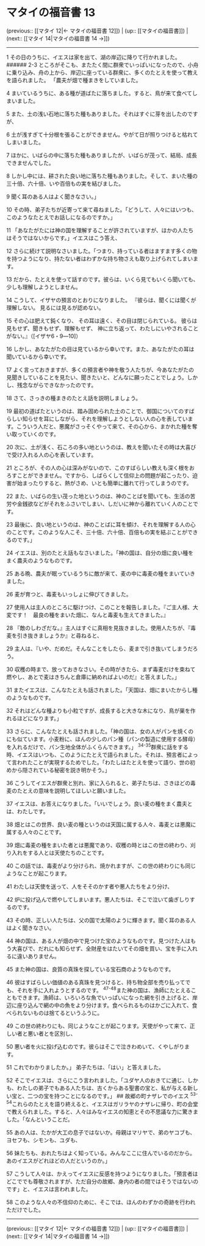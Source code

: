 # マタイの福音書 13

(previous:: [[マタイ 12|← マタイの福音書 12]]) | (up:: [[マタイの福音書]]) | (next:: [[マタイ 14|マタイの福音書 14 →]])

***


1 その日のうちに、イエスは家を出て、湖の岸辺に降りて行かれました。 ###### 2-3 ところがそこも、またたく間に群衆でいっぱいになったので、小舟に乗り込み、舟の上から、岸辺に座っている群衆に、多くのたとえを使って教えを語られました。 「農夫が畑で種まきをしていました。 

4 まいているうちに、ある種が道ばたに落ちました。すると、鳥が来て食べてしまいました。 

5 また、土の浅い石地に落ちた種もありました。それはすぐに芽を出したのですが、 

6 土が浅すぎて十分根を張ることができません。やがて日が照りつけると枯れてしまいました。 

7 ほかに、いばらの中に落ちた種もありましたが、いばらが茂って、結局、成長できませんでした。 

8 しかし中には、耕された良い地に落ちた種もありました。そして、まいた種の三十倍、六十倍、いや百倍もの実を結びました。 

9 聞く耳のある人はよく聞きなさい。」 

10 その時、弟子たちが近寄って来て尋ねました。「どうして、人々にはいつも、このようなたとえでお話しになるのですか。」 

11 「あなたがたには神の国を理解することが許されていますが、ほかの人たちはそうではないからです。」イエスはこう答え、 

12 さらに続けて説明なさいました。「つまり、持っている者はますます多くの物を持つようになり、持たない者はわずかな持ち物さえも取り上げられてしまいます。 

13 だから、たとえを使って話すのです。彼らは、いくら見てもいくら聞いても、少しも理解しようとしません。 

14 こうして、イザヤの預言のとおりになりました。 『彼らは、聞くには聞くが理解しない。 見るには見るが認めない。 

15 その心は肥えて鈍くなり、 その耳は遠く、その目は閉じられている。 彼らは見もせず、聞きもせず、理解もせず、 神に立ち返って、わたしにいやされることがない。』（[イザヤ6・9―10]） 

16 しかし、あなたがたの目は見ているから幸いです。また、あなたがたの耳は聞いているから幸いです。 

17 よく言っておきますが、多くの預言者や神を敬う人たちが、今あなたがたの見聞きしていることを見たい、聞きたいと、どんなに願ったことでしょう。しかし、残念ながらできなかったのです。 

18 さて、さっきの種まきのたとえ話を説明しましょう。 

19 最初の道ばたというのは、踏み固められた土のことで、御国についてのすばらしい知らせを耳にしながら、それを理解しようとしない人の心を表しています。こういう人だと、悪魔がさっそくやって来て、その心から、まかれた種を奪い取っていくのです。 

20 次に、土が浅く、石ころの多い地というのは、教えを聞いたその時は大喜びで受け入れる人の心を表しています。 

21 ところが、その人の心は深みがないので、このすばらしい教えも深く根をおろすことができません。ですから、しばらくして信仰上の問題が起こったり、迫害が始まったりすると、熱がさめ、いとも簡単に離れて行ってしまうのです。 

22 また、いばらの生い茂った地というのは、神のことばを聞いても、生活の苦労や金銭欲などがそれをふさいでしまい、しだいに神から離れていく人のことです。 

23 最後に、良い地というのは、神のことばに耳を傾け、それを理解する人の心のことです。このような人こそ、三十倍、六十倍、百倍もの実を結ぶことができるのです。」 

24 イエスは、別のたとえ話もなさいました。「神の国は、自分の畑に良い種をまく農夫のようなものです。 

25 ある晩、農夫が眠っているうちに敵が来て、麦の中に毒麦の種をまいていきました。 

26 麦が育つと、毒麦もいっしょに伸びてきました。 

27 使用人は主人のところに駆けつけ、このことを報告しました。『ご主人様、大変です！　最良の種をまいた畑に、なんと毒麦も生えてきました。』 

28 『敵のしわざだな。』主人はすぐに真相を見抜きました。使用人たちが、『毒麦を引き抜きましょうか』と尋ねると、 

29 主人は、『いや、だめだ。そんなことをしたら、麦まで引き抜いてしまうだろう。 

30 収穫の時まで、放っておきなさい。その時がきたら、まず毒麦だけを束ねて燃やし、あとで麦はきちんと倉庫に納めればよいのだ』と答えました。」 

31 またイエスは、こんなたとえも話されました。「天国は、畑にまいたからし種のようなものです。 

32 それはどんな種よりも小粒ですが、成長すると大きな木になり、鳥が巣を作れるほどになります。」 

33 さらに、こんなたとえも話されました。「神の国は、女の人がパンを焼くのにも似ています。小麦粉に、ほんの少しのパン種（パンの製造に使用する酵母）を入れるだけで、パン生地全体がふくらんできます。」 <sup class="versenum">34-35</sup>群衆に話をする時、イエスはいつも、このようにたとえで語られました。それは、預言者によって言われたことが実現するためでした。「わたしはたとえを使って語り、世の初めから隠されている秘密を説き明かそう。」 

36 こうしてイエスが群衆と別れ、家に入られると、弟子たちは、さきほどの毒麦のたとえの意味を説明してほしいと願いました。 

37 イエスは、お答えになりました。「いいでしょう。良い麦の種をまく農夫とは、わたしです。 

38 畑とはこの世界、良い麦の種というのは天国に属する人々、毒麦とは悪魔に属する人々のことです。 

39 畑に毒麦の種をまいた者とは悪魔であり、収穫の時とはこの世の終わり、刈り入れをする人とは天使たちのことです。 

40 この話では、毒麦がより分けられ、焼かれますが、この世の終わりにも同じようなことが起こります。 

41 わたしは天使を送って、人をそそのかす者や悪人たちをより分け、 

42 炉に投げ込んで燃やしてしまいます。悪人たちは、そこで泣いて歯ぎしりするのです。 

43 その時、正しい人たちは、父の国で太陽のように輝きます。聞く耳のある人はよく聞きなさい。 

44 神の国は、ある人が畑の中で見つけた宝のようなものです。見つけた人はもう大喜びで、だれにも知らせず、全財産をはたいてその畑を買い、宝を手に入れるに違いありません。 

45 また神の国は、良質の真珠を探している宝石商のようなものです。 

46 彼はすばらしい価値のある真珠を見つけると、持ち物全部を売り払ってでも、それを手に入れようとするのです。 <sup class="versenum">47-48</sup>また神の国は、漁師にたとえることもできます。漁師は、いろいろな魚でいっぱいになった網を引き上げると、岸辺に座り込んで網の中の魚をより分けます。食べられるものはかごに入れて、食べられないものは捨てるというふうに。 

49 この世の終わりにも、同じようなことが起こります。天使がやって来て、正しい者と悪い者とを区別し、 

50 悪い者を火に投げ込むのです。彼らはそこで泣きわめいて、くやしがります。 

51 これでわかりましたか。」 弟子たちは、「はい」と答えました。 

52 そこでイエスは、さらにこう言われました。「ユダヤ人のおきてに通じ、しかも、わたしの弟子でもある人たちは、古くからある聖書の宝と、私が与える新しい宝と、二つの宝を持つことになるのです。」 ## 故郷の町ナザレでのイエス <sup class="versenum">53-54</sup>これらのたとえを語り終えると、イエスはガリラヤのナザレに帰り、町の会堂で教えられました。すると、人々はみなイエスの知恵とその不思議な力に驚きました。「なんということだ。 

55 あの人は、たかが大工の息子ではないか。母親はマリヤで、弟のヤコブも、ヨセフも、シモンも、ユダも、 

56 妹たちも、おれたちはよく知っている。みんなここに住んでいるのだから。あのイエスがどれほどの人だというのか。」 

57 こうして人々は、かえってイエスに反感を持つようになりました。「預言者はどこででも尊敬されますが、ただ自分の故郷、身内の者の間ではそうではないのです」と、イエスは言われました。 

58 このような人々の不信仰のために、そこでは、ほんのわずかの奇跡を行われただけでした。

***

(previous:: [[マタイ 12|← マタイの福音書 12]]) | (up:: [[マタイの福音書]]) | (next:: [[マタイ 14|マタイの福音書 14 →]])
